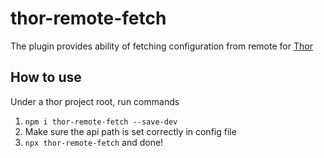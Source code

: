 # thor-remote-fetch

The plugin provides ability of fetching configuration from remote for [Thor](https://github.com/youngbeen/thor)

## How to use

Under a thor project root, run commands

1. `npm i thor-remote-fetch --save-dev`
2. Make sure the api path is set correctly in config file
3. `npx thor-remote-fetch` and done!

